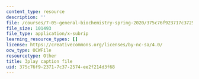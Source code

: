 ```yaml
---
content_type: resource
description: ''
file: /courses/7-05-general-biochemistry-spring-2020/375c76f923717c372574ee2f214d3f68_33w-baH49rA.srt
file_size: 101493
file_type: application/x-subrip
learning_resource_types: []
license: https://creativecommons.org/licenses/by-nc-sa/4.0/
ocw_type: OCWFile
resourcetype: Other
title: 3play caption file
uid: 375c76f9-2371-7c37-2574-ee2f214d3f68
---
```

